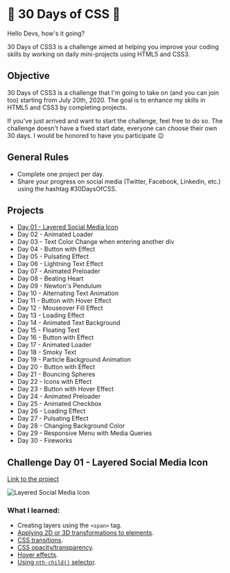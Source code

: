 # 🚀 30 Days of CSS 🚀

Hello Devs, how's it going? 

30 Days of CSS3 is a challenge aimed at helping you improve your coding skills by working on daily mini-projects using HTML5 and CSS3.

## Objective
30 Days of CSS3 is a challenge that I'm going to take on (and you can join too) starting from July 20th, 2020. The goal is to enhance my skills in HTML5 and CSS3 by completing projects.

If you've just arrived and want to start the challenge, feel free to do so. The challenge doesn't have a fixed start date, everyone can choose their own 30 days. I would be honored to have you participate 😉

## General Rules
- Complete one project per day.
- Share your progress on social media (Twitter, Facebook, Linkedin, etc.) using the hashtag #30DaysOfCSS.

## Projects
- [Day 01 - Layered Social Media Icon](https://github.com/petrixia/30-days-css/tree/day-1/day-1)
- Day 02 - Animated Loader
- Day 03 - Text Color Change when entering another div
- Day 04 - Button with Effect
- Day 05 - Pulsating Effect
- Day 06 - Lightning Text Effect
- Day 07 - Animated Preloader
- Day 08 - Beating Heart
- Day 09 - Newton's Pendulum
- Day 10 - Alternating Text Animation
- Day 11 - Button with Hover Effect
- Day 12 - Mouseover Fill Effect
- Day 13 - Loading Effect
- Day 14 - Animated Text Background
- Day 15 - Floating Text
- Day 16 - Button with Effect
- Day 17 - Animated Loader
- Day 18 - Smoky Text
- Day 19 - Particle Background Animation
- Day 20 - Button with Effect
- Day 21 - Bouncing Spheres
- Day 22 - Icons with Effect
- Day 23 - Button with Hover Effect
- Day 24 - Animated Preloader
- Day 25 - Animated Checkbox
- Day 26 - Loading Effect
- Day 27 - Pulsating Effect
- Day 28 - Changing Background Color
- Day 29 - Responsive Menu with Media Queries
- Day 30 - Fireworks

## Challenge Day 01 - Layered Social Media Icon
[Link to the project](https://github.com/petrixia/30-days-css/tree/day-1/day-1)

![Layered Social Media Icon](https://github.com/petrixia/30-days-css/assets/99930894/98bf022f-892c-4c4f-b55b-24617d9cf94d)

### What I learned:
- Creating layers using the `<span>` tag.
- [Applying 2D or 3D transformations to elements](https://www.w3schools.com/cssref/css3_pr_transform.asp).
- [CSS transitions](https://www.w3schools.com/css/css3_transitions.asp).
- [CSS opacity/transparency](https://www.w3schools.com/css/css_image_transparency.asp).
- [Hover effects](https://www.w3schools.com/cssref/sel_hover.asp).
- [Using `nth-child()` selector](https://www.w3schools.com/cssref/sel_nth-child.asp).
